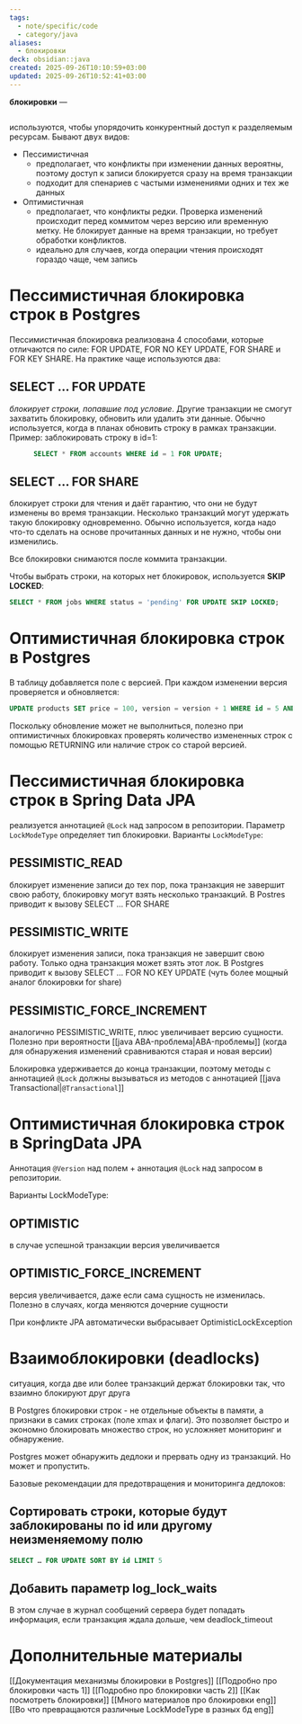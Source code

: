 ```yaml
---
tags:
  - note/specific/code
  - category/java
aliases:
  - блокировки
deck: obsidian::java
created: 2025-09-26T10:10:59+03:00
updated: 2025-09-26T10:52:41+03:00
---
```


**блокировки**
—
```table-of-contents
```

используются, чтобы упорядочить конкурентный доступ к разделяемым ресурсам. Бывают двух видов:
- Пессимистичная
	- предполагает, что конфликты при изменении данных вероятны, поэтому доступ к записи блокируется сразу на время транзакции
	- подходит для спенариев с частыми изменениями одних и тех же данных
- Оптимистичная
	- предполагает, что конфликты редки. Проверка изменений происходит перед коммитом через версию или временную метку. Не блокирует данные на время транзакции, но требует обработки конфликтов.
	- идеально для случаев, когда операции чтения происходят гораздо чаще, чем запись

# Пессимистичная блокировка строк в Postgres

Пессимистичная блокировка реализована 4 способами, которые отличаются по силе: FOR UPDATE, FOR NO KEY UPDATE, FOR SHARE и FOR KEY SHARE. На практике чаще используются два:

## SELECT ... FOR UPDATE

*блокирует строки, попавшие под условие*. Другие транзакции не смогут захватить блокировку, обновить или удалить эти данные. Обычно используется, когда в планах обновить строку в рамках транзакции.
Пример: заблокировать строку в id=1:
```sql
	  SELECT * FROM accounts WHERE id = 1 FOR UPDATE; 
```

## SELECT ... FOR SHARE

блокирует строки для чтения и даёт гарантию, что они не будут изменены во время транзакции. Несколько транзакций могут удержать такую блокировку одновременно. Обычно используется, когда надо что-то сделать на основе прочитанных данных и не нужно, чтобы они изменились.

Все блокировки снимаются после коммита транзакции.

Чтобы выбрать строки, на которых нет блокировок, используется
**SKIP LOCKED**:
```sql
SELECT * FROM jobs WHERE status = 'pending' FOR UPDATE SKIP LOCKED;
```
# Оптимистичная блокировка строк в Postgres

В таблицу добавляется поле с версией. При каждом изменении версия проверяется и обновляется:
```sql
UPDATE products SET price = 100, version = version + 1 WHERE id = 5 AND version = 2;
```

Поскольку обновление может не выполниться, полезно при оптимистичных блокировках проверять количество измененных строк с помощью RETURNING или наличие строк со старой версией.

# Пессимистичная блокировка строк в Spring Data JPA

реализуется аннотацией `@Lock` над запросом в репозитории. Параметр `LockModeType` определяет тип блокировки. Варианты `LockModeType`:
## PESSIMISTIC_READ
блокирует изменение записи до тех пор, пока транзакция не завершит свою работу, блокировку могут взять несколько транзакций. В Postres приводит к вызову SELECT ... FOR SHARE
## PESSIMISTIC_WRITE
блокирует изменения записи, пока транзакция не завершит свою работу. Только одна транзакция может взять этот лок. В Postgres приводит к вызову SELECT ... FOR NO KEY UPDATE (чуть более мощный аналог блокировки for share)
## PESSIMISTIC_FORCE_INCREMENT
аналогично PESSIMISTIC_WRITE, плюс увеличивает версию сущности. Полезно при вероятности [[java ABA-проблема|ABA-проблемы]] (когда для обнаружения изменений сравниваются старая и новая версии)

Блокировка удерживается до конца транзакции, поэтому методы с аннотацией `@Lock` должны вызываться из методов с аннотацией [[java Transactional|`@Transactional`]]

# Оптимистичная блокировка строк в SpringData JPA

Аннотация `@Version` над полем + аннотация `@Lock` над запросом в репозитории.

Варианты LockModeType:
## OPTIMISTIC
в случае успешной транзакции версия увеличивается
## OPTIMISTIC_FORCE_INCREMENT
версия увеличивается, даже если сама сущность не изменилась. Полезно в случаях, когда меняются дочерние сущности

При конфликте JPA автоматически выбрасывает OptimisticLockException

# Взаимоблокировки (deadlocks)
ситуация, когда две или более транзакций держат блокировки так, что взаимно блокируют друг друга

В Postgres блокировки строк - не отдельные объекты в памяти, а признаки в самих строках (поле xmax и флаги). Это позволяет быстро и экономно блокировать множество строк, но усложняет мониторинг и обнаружение.

Postgres может обнаружить дедлоки и прервать одну из транзакций. Но может и пропустить.

Базовые рекомендации для предотвращения и мониторинга дедлоков:
## Сортировать строки, которые будут заблокированы по id или другому неизменяемому полю
```sql
SELECT … FOR UPDATE SORT BY id LIMIT 5
```
## Добавить параметр log_lock_waits
В этом случае в журнал сообщений сервера будет попадать информация, если транзакция ждала дольше, чем deadlock_timeout

# Дополнительные материалы
[[Документация механизмы блокировки в Postgres]]
[[Подробно про блокировки часть 1]]
[[Подробно про блокировки часть 2]]
[[Как посмотреть блокировки]]
[[Много материалов про блокировки eng]]
[[Во что превращаются различные LockModeType в разных бд eng]]

